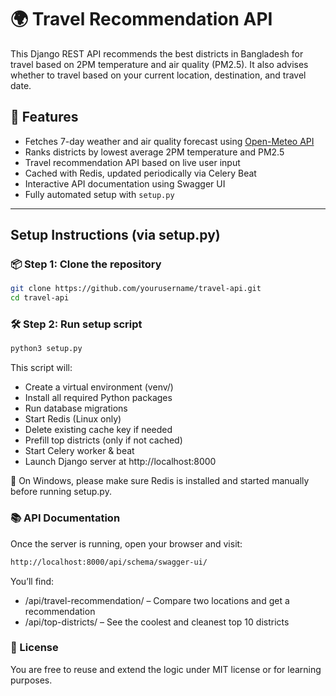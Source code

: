 # 🌍 Travel Recommendation API

This Django REST API recommends the best districts in Bangladesh for travel based on 2PM temperature and air quality (PM2.5). It also advises whether to travel based on your current location, destination, and travel date.

## 🚀 Features

- Fetches 7-day weather and air quality forecast using [Open-Meteo API](https://open-meteo.com/)
- Ranks districts by lowest average 2PM temperature and PM2.5
- Travel recommendation API based on live user input
- Cached with Redis, updated periodically via Celery Beat
- Interactive API documentation using Swagger UI
- Fully automated setup with `setup.py`

---


## Setup Instructions (via setup.py)

### 📦 Step 1: Clone the repository

```bash
git clone https://github.com/yourusername/travel-api.git
cd travel-api
```

### 🛠 Step 2: Run setup script
```bash
python3 setup.py
```

This script will:
* Create a virtual environment (venv/)
* Install all required Python packages
* Run database migrations
* Start Redis (Linux only)
* Delete existing cache key if needed
* Prefill top districts (only if not cached)
* Start Celery worker & beat
* Launch Django server at http://localhost:8000

🔑 On Windows, please make sure Redis is installed and started manually before running setup.py.

### 📚 API Documentation
Once the server is running, open your browser and visit:
```bash
http://localhost:8000/api/schema/swagger-ui/
```

You’ll find:

* /api/travel-recommendation/ – Compare two locations and get a recommendation
* /api/top-districts/ – See the coolest and cleanest top 10 districts


### 🤝 License
You are free to reuse and extend the logic under MIT license or for learning purposes.